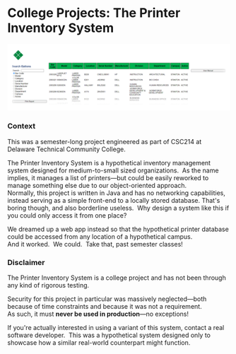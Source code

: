 # College Projects: The Printer Inventory System
<img src="https://raw.githubusercontent.com/Fasteroid/printer-inventory-system/main/readme-preview-image.png"></img>
### Context
This was a semester-long project engineered as part of CSC214 at Delaware Technical Community College.

The Printer Inventory System is a hypothetical inventory management system designed for medium-to-small sized organizations. &nbsp;As the name implies, it manages a list of printers—but could be easily reworked to manage something else due to our object-oriented approach.<br>
Normally, this project is written in Java and has no networking capabilities, instead serving as a simple front-end to a locally stored database. That's boring though, and also borderline useless. &nbsp;Why design a system like this if you could only access it from one place?

We dreamed up a web app instead so that the hypothetical printer database could be accessed from any location of a hypothetical campus.<br>
And it worked. &nbsp;We could. &nbsp;Take that, past semester classes!

### Disclaimer
The Printer Inventory System is a college project and has not been through any kind of rigorous testing.<br>

Security for this project in particular was massively neglected—both because of time constraints and because it was not a requirement.<br> As such, it must <b>never be used in production</b>—no exceptions!

If you're actually interested in using a variant of this system, contact a real software developer. &nbsp;This was a hypothetical system designed only to showcase how a similar real-world counterpart might function.
